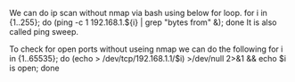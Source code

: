 We can do ip scan without nmap via bash using below for loop.
for i in {1..255}; do (ping -c 1 192.168.1.${i} | grep "bytes from" &); done
It is also called ping sweep.

To check for open ports without useing nmap we can do the following
for i in {1..65535}; do (echo > /dev/tcp/192.168.1.1/$i) >/dev/null 2>&1 && echo $i is open; done